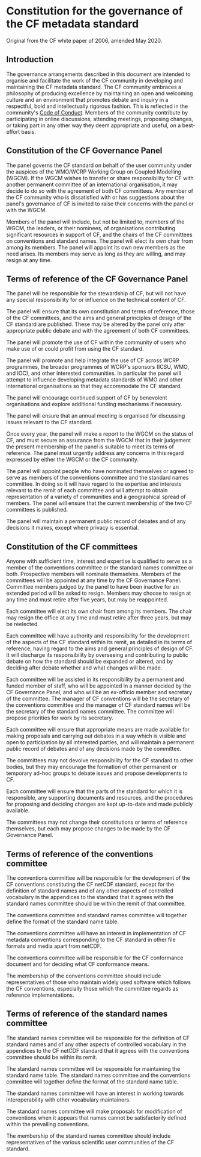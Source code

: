 # Constitution for the governance of the CF metadata standard

Original from the CF white paper of 2006, amended May 2020.

## Introduction

The governance arrangements described in this document are intended to organise and facilitate the work of the CF community in developing and maintaining the CF metadata standard.
The CF community embraces a philosophy of producing excellence by maintaining an open and welcoming culture and an environment that promotes debate and inquiry in a respectful, bold and intellectually rigorous fashion.
This is reflected in the community's [Code of Conduct][code-of-conduct].
Members of the community contribute by participating in online discussions, attending meetings, proposing changes, or taking part in any other way they deem appropriate and useful, on a best-effort basis.

## Constitution of the CF Governance Panel

The panel governs the CF standard on behalf of the user community under the auspices of the WMO/WCRP Working Group on Coupled Modelling (WGCM).
If the WGCM wishes to transfer or share responsibility for CF with another permanent committee of an international organisation, it may decide to do so with the agreement of both CF committees.
Any member of the CF community who is dissatisfied with or has suggestions about the panel's governance of CF is invited to raise their concerns with the panel or with the WGCM.

Members of the panel will include, but not be limited to, members of the WGCM, the leaders, or their nominees, of organisations contributing significant resources in support of CF, and the chairs of the CF committees on conventions and standard names.
The panel will elect its own chair from among its members.
The panel will appoint its own new members as the need arises.
Its members may serve as long as they are willing, and may resign at any time.

## Terms of reference of the CF Governance Panel

The panel will be responsible for the stewardship of CF, but will not have any special responsibility for or influence on the technical content of CF.

The panel will ensure that its own constitution and terms of reference, those of the CF committees, and the aims and general principles of design of the CF standard are published.
These may be altered by the panel only after appropriate public debate and with the agreement of both CF committees.

The panel will promote the use of CF within the community of users who make use of or could profit from using the CF standard.

The panel will promote and help integrate the use of CF across WCRP programmes, the broader programmes of WCRP's sponsors (ICSU, WMO, and IOC), and other interested communities.
In particular the panel will attempt to influence developing metadata standards of WMO and other international organisations so that they accommodate the CF standard.

The panel will encourage continued support of CF by benevolent organisations and explore additional funding mechanisms if necessary.

The panel will ensure that an annual meeting is organised for discussing issues relevant to the CF standard.

Once every year, the panel will make a report to the WGCM on the status of CF, and must secure an assurance from the WGCM that in their judgement the present membership of the panel is suitable to meet its terms of reference.
The panel must urgently address any concerns in this regard expressed by either the WGCM or the CF community.

The panel will appoint people who have nominated themselves or agreed to serve as members of the conventions committee and the standard names committee.
In doing so it will have regard to the expertise and interests relevant to the remit of each committee and will attempt to obtain representation of a variety of communities and a geographical spread of members.
The panel will ensure that the current membership of the two CF committees is published.

The panel will maintain a permanent public record of debates and of any decisions it makes, except where privacy is essential.

## Constitution of the CF committees

Anyone with sufficient time, interest and expertise is qualified to serve as a member of the conventions committee or the standard names committee or both.
Prospective members will nominate themselves.
Members of the committees will be appointed at any time by the CF Governance Panel.
Committee members judged by the panel to have been inactive for an extended period will be asked to resign.
Members may choose to resign at any time and must retire after five years, but may be reappointed.

Each committee will elect its own chair from among its members.
The chair may resign the office at any time and must retire after three years, but may be reelected.

Each committee will have authority and responsibility for the development of the aspects of the CF standard within its remit, as detailed in its terms of reference, having regard to the aims and general principles of design of CF.
It will discharge its responsibility by overseeing and contributing to public debate on how the standard should be expanded or altered, and by deciding after debate whether and what changes will be made.

Each committee will be assisted in its responsibility by a permanent and funded member of staff, who will be appointed in a manner decided by the CF Governance Panel, and who will be an ex-officio member and secretary of the committee.
The manager of CF conventions will be the secretary of the conventions committee and the manager of CF standard names will be the secretary of the standard names committee.
The committee will propose priorities for work by its secretary.

Each committee will ensure that appropriate means are made available for making proposals and carrying out debates in a way which is visible and open to participation by all interested parties, and will maintain a permanent public record of debates and of any decisions made by the committee.

The committees may not devolve responsibility for the CF standard to other bodies, but they may encourage the formation of other permanent or temporary ad-hoc groups to debate issues and propose developments to CF.

Each committee will ensure that the parts of the standard for which it is responsible, any supporting documents and resources, and the procedures for proposing and deciding changes are kept up-to-date and made publicly available.

The committees may not change their constitutions or terms of reference themselves, but each may propose changes to be made by the CF Governance Panel.

## Terms of reference of the conventions committee

The conventions committee will be responsible for the development of the CF conventions constituting the CF netCDF standard, except for the definition of standard names and of any other aspects of controlled vocabulary in the appendices to the standard that it agrees with the standard names committee should be within the remit of that committee.

The conventions committee and standard names committee will together define the format of the standard name table.

The conventions committee will have an interest in implementation of CF metadata conventions corresponding to the CF standard in other file formats and media apart from netCDF.

The conventions committee will be responsible for the CF conformance document and for deciding what CF conformance means.

The membership of the conventions committee should include representatives of those who maintain widely used software which follows the CF conventions, especially those which the committee regards as reference implementations.

## Terms of reference of the standard names committee

The standard names committee will be responsible for the definition of CF standard names and of any other aspects of controlled vocabulary in the appendices to the CF netCDF standard that it agrees with the conventions committee should be within its remit.

The standard names committee will be responsible for maintaining the standard name table.
The standard names committee and the conventions committee will together define the format of the standard name table.

The standard names committee will have an interest in working towards interoperability with other vocabulary maintainers.

The standard names committee will make proposals for modification of conventions when it appears that names cannot be satisfactorily defined within the prevailing conventions.

The membership of the standard names committee should include representatives of the various scientific user communities of the CF standard.

[code-of-conduct]: (https://github.com/cf-convention/cf-conventions/blob/master/CODE_OF_CONDUCT.md)
